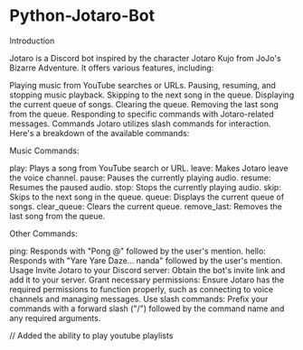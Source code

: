 # Python-Jotaro-Bot
Introduction

Jotaro is a Discord bot inspired by the character Jotaro Kujo from JoJo's Bizarre Adventure. It offers various features, including:

Playing music from YouTube searches or URLs.
Pausing, resuming, and stopping music playback.
Skipping to the next song in the queue.
Displaying the current queue of songs.
Clearing the queue.
Removing the last song from the queue.
Responding to specific commands with Jotaro-related messages.
Commands
Jotaro utilizes slash commands for interaction. Here's a breakdown of the available commands:

Music Commands:

play: Plays a song from YouTube search or URL.
leave: Makes Jotaro leave the voice channel.
pause: Pauses the currently playing audio.
resume: Resumes the paused audio.
stop: Stops the currently playing audio.
skip: Skips to the next song in the queue.
queue: Displays the current queue of songs.
clear_queue: Clears the current queue.
remove_last: Removes the last song from the queue.

Other Commands:

ping: Responds with "Pong @" followed by the user's mention.
hello: Responds with "Yare Yare Daze... nanda" followed by the user's mention.
Usage
Invite Jotaro to your Discord server: Obtain the bot's invite link and add it to your server.
Grant necessary permissions: Ensure Jotaro has the required permissions to function properly, such as connecting to voice channels and managing messages.
Use slash commands: Prefix your commands with a forward slash ("/") followed by the command name and any required arguments.


// Added the ability to play youtube playlists 
